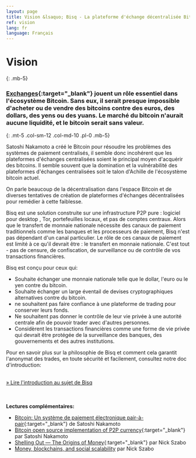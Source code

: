 ```yaml
---
layout: page
title: Vision &lsaquo; Bisq - La plateforme d'échange décentralisée Bitcoin
ref: vision
lang: fr
language: Français
---
```

# Vision
{: .mb-5}

### [Exchanges](https://en.wikipedia.org/wiki/Bitcoin_exchange#List_of_Bitcoin_Exchanges){:target="_blank"} jouent un rôle essentiel dans l'écosystème Bitcoin. Sans eux, il serait presque impossible d'acheter ou de vendre des bitcoins contre des euros, des dollars, des yens ou des yuans. Le marché du bitcoin n'aurait aucune liquidité, et le bitcoin serait sans valeur.
{: .mt-5 .col-sm-12 .col-md-10 .pl-0 .mb-5}



<div class="row mb-sm-4 mb-md-0 col-sm-12 col-md-8">

<p>Satoshi Nakamoto a créé le Bitcoin pour résoudre les problèmes des systèmes de paiement centralisés, il semble donc incohérent que les plateformes d'échanges centralisées soient le principal moyen d'acquérir des bitcoins. Il semble souvent que la domination et la vulnérabilité des plateformes d'échanges centralisées soit le talon d'Achille de l'écosystème bitcoin actuel.</p>

<p>On parle beaucoup de la décentralisation dans l'espace Bitcoin et de diverses tentatives de création de plateformes d'échanges décentralisées pour remédier à cette faiblesse.</p>

<p>Bisq est une solution construite sur une infrastructure P2P pure : logiciel pour desktop , Tor, portefeuilles locaux, et pas de comptes centraux. Alors que le transfert de monnaie nationale nécessite des canaux de paiement traditionnels comme les banques et les processeurs de paiement, Bisq n'est pas dépendant d'un canal particulier. Le rôle de ces canaux de paiement est limité à ce qu'il devrait être : le transfert en monnaie nationale. C'est tout - pas de censure, de confiscation, de surveillance ou de contrôle de vos transactions financières.</p>

<p>Bisq est conçu pour ceux qui:</p>

<ul>
  <li>Souhaite échanger une monnaie nationale telle que le dollar, l'euro ou le yen contre du bitcoin.</li>
  <li>Souhaite échanger un large éventail de devises cryptographiques alternatives contre du bitcoin.</li>
  <li>ne souhaitent pas faire confiance à une plateforme de trading pour conserver leurs fonds.</li>
  <li>Ne souhaitent pas donner le contrôle de leur vie privée à une autorité centrale afin de pouvoir trader avec d'autres personnes.</li>
  <li>Considèrent les transactions financières comme une forme de vie privée qui devrait être protégée de la surveillance des banques, des gouvernements et des autres institutions.</li>
</ul>

<p>Pour en savoir plus sur la philosophie de Bisq et comment cela garantit l'anonymat des trades, en toute sécurité et facilement, consultez notre doc d'introduction:</p>

<p><br>
<a href="https://docs.bisq.network/intro.html" target="_blank" rel="noopener">» Lire l'introduction au sujet de Bisq</a></p>

</div>




<br><br>
**Lectures complémentaires:**

 - [Bitcoin: Un système de paiement électronique pair-à-pair](https://bitcoin.org/bitcoin.pdf){:target="_blank"} de Satoshi Nakamoto
 - [Bitcoin open source implementation of P2P currency](http://p2pfoundation.ning.com/forum/topics/bitcoin-open-source){:target="_blank"} par Satoshi Nakamoto
 - [Shelling Out &#8212; The Origins of Money](http://web.archive.org/web/20160921140955/http://szabo.best.vwh.net/shell.html){:target="_blank"} par Nick Szabo
 - [Money, blockchains, and social scalability](http://unenumerated.blogspot.com/2017/02/money-blockchains-and-social-scalability.html) par Nick Szabo
